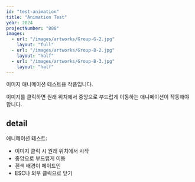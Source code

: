 ```yaml
---
id: "test-animation"
title: "Animation Test"
year: 2024
projectNumber: "888"
images:
  - url: "/images/artworks/Group-G-2.jpg"
    layout: "full"
  - url: "/images/artworks/Group-B-2.jpg"
    layout: "half"
  - url: "/images/artworks/Group-B-3.jpg"
    layout: "half"
---
```


이미지 애니메이션 테스트용 작품입니다.

이미지를 클릭하면 원래 위치에서 중앙으로 부드럽게 이동하는 애니메이션이 작동해야 합니다.

## detail

애니메이션 테스트:
- 이미지 클릭 시 원래 위치에서 시작
- 중앙으로 부드럽게 이동
- 흰색 배경이 페이드인
- ESC나 외부 클릭으로 닫기